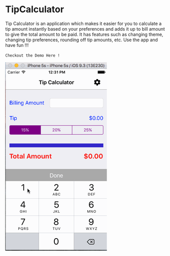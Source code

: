 # TipCalculator

Tip Calculator is an application which makes it easier for you to calculate a tip amount instantly based on your preferences and adds it up to bill amount to give the total amount to be paid. It has features such as changing theme, changing tip preferences, rounding off tip amounts, etc. Use the app and have fun !!!

`Checkout the Demo Here !`

![Checkout the Demo Here](TipCalculator.gif)
